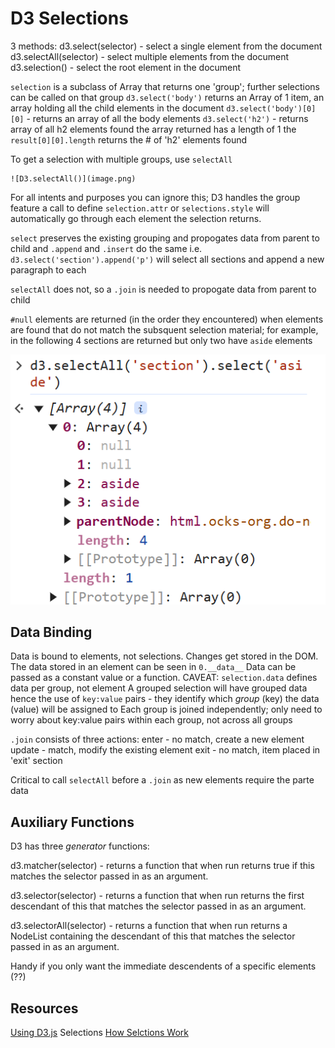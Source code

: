 # D3 Selections

3 methods:
  d3.select(selector) - select a single element from the document
  d3.selectAll(selector) - select multiple elements from the document
  d3.selection() - select the root element in the document

  `selection` is a subclass of Array that returns one 'group'; further selections can be called on that group
  `d3.select('body')` returns an Array of 1 item, an array holding all the child elements in the document
  `d3.select('body')[0][0]` - returns an array of all the body elements
  `d3.select('h2')` - returns array of all h2 elements found
      the array returned has a length of 1
      the `result[0][0].length` returns the # of 'h2' elements found
  
  To get a selection with multiple groups,  use `selectAll`

    ![D3.selectAll()](image.png)

For all intents and purposes you can ignore this; D3 handles the group feature a call to define `selection.attr` or `selections.style` will automatically go through each element the selection returns.

`select` preserves the existing grouping and propogates data from parent to child
  and `.append` and `.insert` do the same
  i.e. `d3.select('section').append('p')` will select all sections and append a new paragraph to each

`selectAll` does not, so a `.join` is needed to propogate data from parent to child

`#null` elements are returned (in the order they encountered) when elements are found that do not match the subsquent selection material; for example, in the following 4 sections are returned but only two have `aside` elements

  ![alt text](image-1.png)

## Data Binding

Data is bound to elements, not selections. Changes get stored in the DOM.
The data stored in an element can be seen in `0.__data__`
Data can be passed as a constant value or a function.
CAVEAT: `selection.data` defines data per group, not element
  A grouped selection will have grouped data
  hence the use of `key:value` pairs - they identify which *group* (key) the data (value) will be assigned to
Each group is joined independently; only need to worry about key:value pairs within each group, not across all groups

`.join` consists of three actions:
  enter - no match, create a new element
  update - match, modify the existing element
  exit - no match, item placed in 'exit' section

Critical to call `selectAll` before a `.join` as new elements require the parte data

## Auxiliary Functions

D3 has three *generator* functions:

d3.matcher(selector) - returns a function that when run returns true if this matches the selector passed in as an argument.

d3.selector(selector) - returns a function that when run returns the first descendant of this that matches the selector passed in as an argument.

d3.selectorAll(selector) - returns a function that when run returns a NodeList containing the descendant of this that matches the selector passed in as an argument.

Handy if you only want the immediate descendents of a specific elements (??)

## Resources

[Using D3.js](https://using-d3js.com/index.html) Selections
[How Selctions Work](https://bost.ocks.org/mike/selection/)
